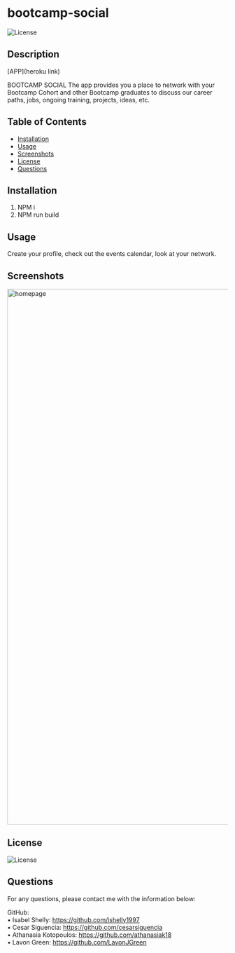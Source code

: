 # bootcamp-social
  
  ![License](https://img.shields.io/badge/License-MIT-yellow.svg)
  
  ## Description 
  
  [APP](heroku link)
  
  BOOTCAMP SOCIAL
  The app provides you a place to network with your Bootcamp Cohort and other Bootcamp graduates to discuss our career paths, jobs, ongoing training, projects, ideas, etc.
  
  ## Table of Contents
  * [Installation](#installation)
  * [Usage](#usage)
  * [Screenshots](#screenshots)
  * [License](#license)
  * [Questions](#questions)

  ## Installation
  
  1. NPM i
  2. NPM run build
  
  ## Usage 
  
  Create your profile, check out the events calendar, look at your network.
  
  ## Screenshots
  
<img width="1222" alt="homepage" src="URL">

    
  ## License
    
  ![License](https://img.shields.io/badge/License-MIT-yellow.svg)
  
  ## Questions
 
  For any questions, please contact me with the information below:
 
  GitHub:<br />
  • Isabel Shelly: https://github.com/ishelly1997<br />
  • Cesar Siguencia: https://github.com/cesarsiguencia<br />
  • Athanasia Kotopoulos: https://github.com/athanasiak18<br />
  • Lavon Green: https://github.com/LavonJGreen<br />

  
